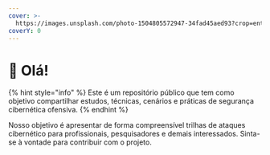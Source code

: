 ```yaml
---
cover: >-
  https://images.unsplash.com/photo-1504805572947-34fad45aed93?crop=entropy&cs=srgb&fm=jpg&ixid=M3wxOTcwMjR8MHwxfHNlYXJjaHw4fHxoYWNrfGVufDB8fHx8MTcxNDMwNDE5MHww&ixlib=rb-4.0.3&q=85
coverY: 0
---
```


# 👋 Olá!

{% hint style="info" %}
Este é um repositório público que tem como objetivo compartilhar estudos, técnicas, cenários e práticas de segurança cibernética ofensiva.
{% endhint %}

Nosso objetivo é apresentar de forma compreensível trilhas de ataques cibernético para profissionais, pesquisadores e demais interessados. Sinta-se à vontade para contribuir com o projeto.
